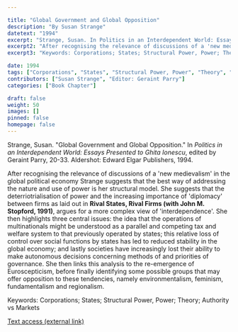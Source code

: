 ```yaml
---

title: "Global Government and Global Opposition"
description: "By Susan Strange"
datetext: "1994"
excerpt: "Strange, Susan. In Politics in an Interdependent World: Essays presented to Ghita Ionescu, edited by Geraint Parry, 20-33. Aldershot: Edward Elgar Publishers, 1994."
excerpt2: "After recognising the relevance of discussions of a 'new medievalism' in the global political economy Strange suggests that the best way of addressing the nature and use of power is her structural model. She suggests that the deterriotrialisation of power and the increasing importance of 'diplomacy' between firms as laid out in Rival States, Rival Firms: Competition for world market shares (with John M. Stopford and John S. Henley, 1991), argues for a more complex view of 'interdependence'. She then highlights three central issues: the idea that the operations of multinationals might be understood as a parallel and competing tax and welfare system to that previously operated by states; this relative loss of control over social functions by states has led to reduced stability in the global economy; and lastly societies have increasingly lost their ability to make autonomous decisions concerning methods of and priorities of governance. She then links this analysis to the re-emergence of Euroscepticism, before finally identifying some possible groups that may offer opposition to these tendencies, namely environmentalism, feminism, fundamentalism and regionalism."
excerpt3: "Keywords: Corporations; States; Structural Power, Power; Theory; Authority vs Markets"

date: 1994
tags: ["Corporations", "States", "Structural Power, Power", "Theory", "1990's"]
contributors: ["Susan Strange", "Editor: Geraint Parry"]
categories: ["Book Chapter"]

draft: false
weight: 50
images: []
pinned: false
homepage: false
---
```


Strange, Susan. "Global Government and Global Opposition." In *Politics in an Interdependent World: Essays Presented to Ghita Ionescu*, edited by Geraint Parry, 20-33. Aldershot: Edward Elgar Publishers, 1994.

After recognising the relevance of discussions of a 'new medievalism' in the global political economy Strange suggests that the best way of addressing the nature and use of power is her structural model. She suggests that the deterriotrialisation of power and the increasing importance of 'diplomacy' between firms as laid out in **Rival States, Rival Firms (with John M. Stopford, 1991)**, argues for a more complex view of 'interdependence'. She then highlights three central issues: the idea that the operations of multinationals might be understood as a parallel and competing tax and welfare system to that previously operated by states; this relative loss of control over social functions by states has led to reduced stability in the global economy; and lastly societies have increasingly lost their ability to make autonomous decisions concerning methods of and priorities of governance. She then links this analysis to the re-emergence of Euroscepticism, before finally identifying some possible groups that may offer opposition to these tendencies, namely environmentalism, feminism, fundamentalism and regionalism.

Keywords: Corporations; States; Structural Power, Power; Theory; Authority vs Markets

[Text access (external link)](https://www.worldcat.org/title/758200948)
